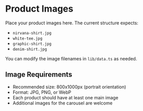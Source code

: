 # Product Images

Place your product images here. The current structure expects:

- `nirvana-shirt.jpg`
- `white-tee.jpg`
- `graphic-shirt.jpg`
- `denim-shirt.jpg`

You can modify the image filenames in `lib/data.ts` as needed.

## Image Requirements

- Recommended size: 800x1000px (portrait orientation)
- Format: JPG, PNG, or WebP
- Each product should have at least one main image
- Additional images for the carousel are welcome

